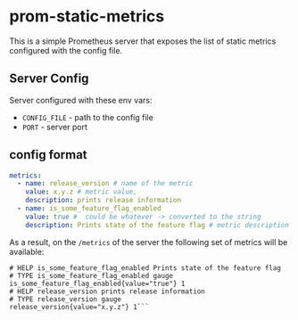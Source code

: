 # prom-static-metrics
This is a simple Prometheus server that exposes the list of static metrics configured with the config file.

## Server Config

Server configured with these env vars:
 - `CONFIG_FILE` - path to the config file
 - `PORT` - server port

## config format

```yaml
metrics:
  - name: release_version # name of the metric
    value: x.y.z # metric value, 
    description: prints release information
  - name: is_some_feature_flag_enabled
    value: true #  could be whatever -> converted to the string
    description: Prints state of the feature flag # metric description
```

As a result, on the `/metrics` of the server the following set of metrics will be available:
```
# HELP is_some_feature_flag_enabled Prints state of the feature flag
# TYPE is_some_feature_flag_enabled gauge
is_some_feature_flag_enabled{value="true"} 1
# HELP release_version prints release information
# TYPE release_version gauge
release_version{value="x.y.z"} 1```